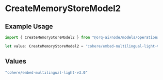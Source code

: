 # CreateMemoryStoreModel2

## Example Usage

```typescript
import { CreateMemoryStoreModel2 } from "@orq-ai/node/models/operations";

let value: CreateMemoryStoreModel2 = "cohere/embed-multilingual-light-v3.0";
```

## Values

```typescript
"cohere/embed-multilingual-light-v3.0"
```